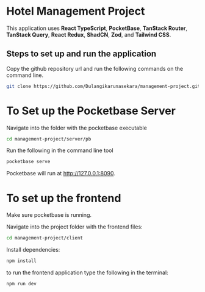 # Hotel Management Project

This application uses **React TypeScript**, **PocketBase**, **TanStack Router**, **TanStack Query**, **React Redux**, **ShadCN**, **Zod**, and **Tailwind CSS**.

## Steps to set up and run the application

Copy the github repository url and run the following commands on the command line. 

```bash
git clone https://github.com/Dulangikarunasekara/management-project.git
```

# To Set up the Pocketbase Server

Navigate into the folder with the pocketbase executable

```bash
cd management-project/server/pb
```

Run the following in the command line tool 
```bash
pocketbase serve
```

Pocketbase will run at http://127.0.0.1:8090.

# To set up the frontend 
Make sure  pocketbase is running. 

Navigate into the project folder with the frontend files:
```bash
cd management-project/client
```

Install dependencies:
```bash
npm install
```

to run the frontend application type the following in the terminal:
```bash
npm run dev
```
